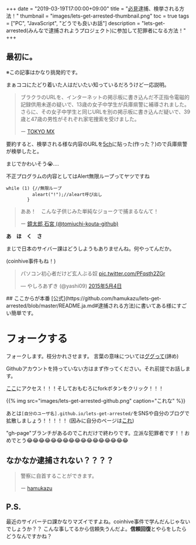 +++
date = "2019-03-19T17:00:00+09:00"
title = "[必見](日本で)逮捕、検挙される方法！"
thumbnail = "images/lets-get-arrested-thumbnail.png"
toc = true 
tags = ["PC", "JavaScript", "どうでも良いお話"]
description = "lets-get-arrested(みんなで逮捕されようプロジェクト)に参加して犯罪者になる方法！"
+++
## 最初に。
※この記事はかなり挑発的です。

まぁココにたどり着いた人はだいたい知っているだろうけど一応説明。


>ブラクラのURLを、インターネットの掲示板に書き込んだ不正指令電磁的記録供用未遂の疑いで、13歳の女子中学生が兵庫県警に補導されました。さらに、その女子中学生と同じURLを別の掲示板に書き込んだ疑いで、39歳と47歳の男性がそれぞれ家宅捜索を受けました。
>
> ー [TOKYO MX](https://news.nifty.com/article/item/neta/12266-218209/)

要約すると、検挙される様な内容のURLを[5ch](5ch.net)に貼った(作った？)ので兵庫県警が検挙したと。

まじでかわいそう😭....

不正プログラムの内容としてはAlert無限ループってヤツですね
```
while (1) {//無限ループ
          aleart("!");//aleart呼び出し
        }
``` 


>ああ！　こんな子供じみた単純なジョークで捕まるなんて！
>
>ー [鏡太郎 石宮 (@tomiuchi-kouta-github)](https://qiita.com/tomiuchi-kouta-github/items/47836ce9c30d091bc21f#javascript%E3%81%A7%E3%82%A2%E3%83%A9%E3%83%BC%E3%83%88%E3%81%AE%E7%84%A1%E9%99%90%E3%83%AB%E3%83%BC%E3%83%97%E3%81%B8%E3%81%AE%E3%83%AA%E3%83%B3%E3%82%AF%E3%82%92%E8%B2%BC%E3%81%A3%E3%81%9F13%E6%AD%B3%E3%81%AE%E5%A5%B3%E5%AD%90%E4%B8%AD%E5%AD%A6%E7%94%9F)

**あ　ほ　く　さ**

まじで日本のサイバー課はどうしようもありませんね。何やってんだか。

(coinhive事件もね！)
<blockquote class="twitter-tweet" data-lang="ja"><p lang="ja" dir="ltr">パソコン初心者だけど玄人ぶる奴 <a href="http://t.co/PFqsth2ZGr">pic.twitter.com/PFqsth2ZGr</a></p>&mdash; やしろあずき (@yashi09) <a href="https://twitter.com/yashi09/status/595141090329567232?ref_src=twsrc%5Etfw">2015年5月4日</a></blockquote>
<script async src="https://platform.twitter.com/widgets.js" charset="utf-8"></script>
## ここからが本番
[公式](https://github.com/hamukazu/lets-get-arrested/blob/master/README.ja.md#逮捕される方法)に書いてある様にすごい簡単です。

# フォークする
フォークします。枝分かれさせます。
言葉の意味については[ググって](https://www.google.com/search?client=firefox-b-d&q=git+%E3%83%95%E3%82%A9%E3%83%BC%E3%82%AF)(諦め)

Githubアカウントを持っていない方はまず作ってください。それ前提でお話します。

[ここ](https://github.com/hamukazu/lets-get-arrested)にアクセス！！！そしておもむろにforkボタンをクリック！！！

{{% img src="images/lets-get-arrested-github.png" caption="これな" %}}

あとは```[自分のユーザ名].github.io/lets-get-arrested/```をSNSや自分のブログで拡散しましょう！！！！！
(因みに自分のページは[これ](https://mira-gfx.github.io/lets-get-arrested/))

"gh-page"ブランチがあるのでこれだけで終わりです。立派な犯罪者です！！おめでとう😂😂😂😂😂😂😂😂😂😂😂😂😂😂😂😂😂

## なかなか逮捕されない？？？？
>警察に自首することができます。
>
>ー [hamukazu](https://github.com/hamukazu/lets-get-arrested/blob/master/README.ja.md)

## P.S.
最近のサイバーテロ課かなりマズイですよね。coinhive事件で学んだんじゃないでしょうか？？
こんな事してるから信頼失うんだよ。**信頼回復**とやらをしたらどうなんですかね？


